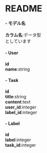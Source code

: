# README
#### - モデル名
**カラム名**:データ型  
としています　　

#### - User
**id**  
**name**:string  

#### - Task
**id**  
**title**:string  
**content**:text  
**user_id**:integer  
**label_id**:integer  

#### - Label
**id**  
**label**:integer  
**task_id**:integer
